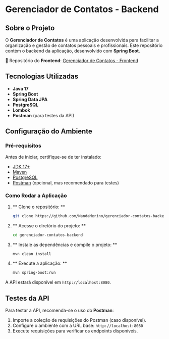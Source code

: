# Gerenciador de Contatos - Backend

## Sobre o Projeto
O **Gerenciador de Contatos** é uma aplicação desenvolvida para facilitar a organização e gestão de contatos pessoais e profissionais. Este repositório contém o backend da aplicação, desenvolvido com **Spring Boot**.

🔗 Repositório do **Frontend**: [Gerenciador de Contatos - Frontend](https://github.com/NandaMerino/gerenciador-contatos-frontend)

## Tecnologias Utilizadas
- **Java 17**
- **Spring Boot**
- **Spring Data JPA**
- **PostgreSQL**
- **Lombok**
- **Postman** (para testes da API)

## Configuração do Ambiente
### Pré-requisitos
Antes de iniciar, certifique-se de ter instalado:
- [JDK 17+](https://adoptopenjdk.net/)
- [Maven](https://maven.apache.org/)
- [PostgreSQL](https://www.postgresql.org/)
- [Postman](https://www.postman.com/) (opcional, mas recomendado para testes)
  
### Como Rodar a Aplicação
1. ** Clone o repositório: **
   ```sh
   git clone https://github.com/NandaMerino/gerenciador-contatos-backend.git

2. ** Acesse o diretório do projeto: **
   ```sh
   cd gerenciador-contatos-backend

3. ** Instale as dependências e compile o projeto: **
   ```sh
   mvn clean install

4. ** Execute a aplicação: **
   ```sh
   mvn spring-boot:run

A API estará disponível em `http://localhost:8080`.

## Testes da API

Para testar a API, recomenda-se o uso do **Postman**:

1. Importe a coleção de requisições do Postman (caso disponível).
2. Configure o ambiente com a URL base:
   `http://localhost:8080`
3. Execute requisições para verificar os endpoints disponíveis.
